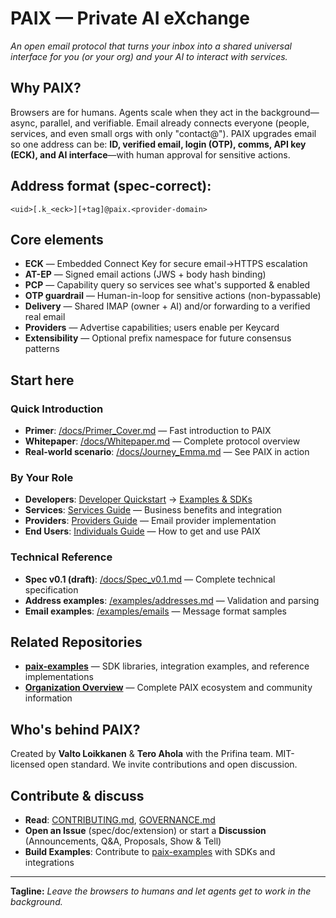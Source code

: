 # PAIX — Private AI eXchange

*An open email protocol that turns your inbox into a shared universal interface for you (or your org) and your AI to interact with services.*

## Why PAIX?

Browsers are for humans. Agents scale when they act in the background—async, parallel, and verifiable. Email already connects everyone (people, services, and even small orgs with only "contact@"). PAIX upgrades email so one address can be: **ID, verified email, login (OTP), comms, API key (ECK), and AI interface**—with human approval for sensitive actions.

## Address format (spec-correct):

```
<uid>[.k_<eck>][+tag]@paix.<provider-domain>
```

## Core elements

- **ECK** — Embedded Connect Key for secure email→HTTPS escalation
- **AT-EP** — Signed email actions (JWS + body hash binding)
- **PCP** — Capability query so services see what's supported & enabled
- **OTP guardrail** — Human-in-loop for sensitive actions (non-bypassable)
- **Delivery** — Shared IMAP (owner + AI) and/or forwarding to a verified real email
- **Providers** — Advertise capabilities; users enable per Keycard
- **Extensibility** — Optional prefix namespace for future consensus patterns

## Start here

### Quick Introduction
- **Primer**: [/docs/Primer_Cover.md](docs/Primer_Cover.md) — Fast introduction to PAIX
- **Whitepaper**: [/docs/Whitepaper.md](docs/Whitepaper.md) — Complete protocol overview
- **Real-world scenario**: [/docs/Journey_Emma.md](docs/Journey_Emma.md) — See PAIX in action

### By Your Role
- **Developers**: [Developer Quickstart](docs/Developer_Quickstart.md) → [Examples & SDKs](https://github.com/privateaiexchange/paix-examples)
- **Services**: [Services Guide](docs/Services_Guide.md) — Business benefits and integration
- **Providers**: [Providers Guide](docs/Providers_Guide.md) — Email provider implementation
- **End Users**: [Individuals Guide](docs/Individuals_Guide.md) — How to get and use PAIX

### Technical Reference
- **Spec v0.1 (draft)**: [/docs/Spec_v0.1.md](docs/Spec_v0.1.md) — Complete technical specification
- **Address examples**: [/examples/addresses.md](examples/addresses.md) — Validation and parsing
- **Email examples**: [/examples/emails](examples/emails) — Message format samples

## Related Repositories

- **[paix-examples](https://github.com/privateaiexchange/paix-examples)** — SDK libraries, integration examples, and reference implementations
- **[Organization Overview](https://github.com/privateaiexchange)** — Complete PAIX ecosystem and community information

## Who's behind PAIX?

Created by **Valto Loikkanen** & **Tero Ahola** with the Prifina team. MIT-licensed open standard. We invite contributions and open discussion.

## Contribute & discuss

- **Read**: [CONTRIBUTING.md](CONTRIBUTING.md), [GOVERNANCE.md](GOVERNANCE.md)  
- **Open an Issue** (spec/doc/extension) or start a **Discussion** (Announcements, Q&A, Proposals, Show & Tell)
- **Build Examples**: Contribute to [paix-examples](https://github.com/privateaiexchange/paix-examples) with SDKs and integrations

---

**Tagline:** *Leave the browsers to humans and let agents get to work in the background.*